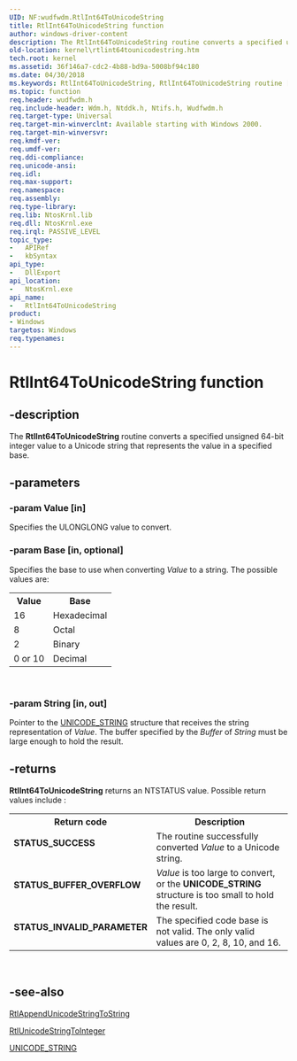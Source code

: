 ```yaml
---
UID: NF:wudfwdm.RtlInt64ToUnicodeString
title: RtlInt64ToUnicodeString function
author: windows-driver-content
description: The RtlInt64ToUnicodeString routine converts a specified unsigned 64-bit integer value to a Unicode string that represents the value in a specified base.
old-location: kernel\rtlint64tounicodestring.htm
tech.root: kernel
ms.assetid: 36f146a7-cdc2-4b88-bd9a-5008bf94c180
ms.date: 04/30/2018
ms.keywords: RtlInt64ToUnicodeString, RtlInt64ToUnicodeString routine [Kernel-Mode Driver Architecture], k109_b6248e50-c6e8-4c61-a9f0-83fb434bd69c.xml, kernel.rtlint64tounicodestring, wdm/RtlInt64ToUnicodeString
ms.topic: function
req.header: wudfwdm.h
req.include-header: Wdm.h, Ntddk.h, Ntifs.h, Wudfwdm.h
req.target-type: Universal
req.target-min-winverclnt: Available starting with Windows 2000.
req.target-min-winversvr: 
req.kmdf-ver: 
req.umdf-ver: 
req.ddi-compliance: 
req.unicode-ansi: 
req.idl: 
req.max-support: 
req.namespace: 
req.assembly: 
req.type-library: 
req.lib: NtosKrnl.lib
req.dll: NtosKrnl.exe
req.irql: PASSIVE_LEVEL
topic_type:
-	APIRef
-	kbSyntax
api_type:
-	DllExport
api_location:
-	NtosKrnl.exe
api_name:
-	RtlInt64ToUnicodeString
product:
- Windows
targetos: Windows
req.typenames: 
---
```


# RtlInt64ToUnicodeString function


## -description


The <b>RtlInt64ToUnicodeString</b> routine converts a specified unsigned 64-bit integer value to a Unicode string that represents the value in a specified base.


## -parameters




### -param Value [in]

Specifies the ULONGLONG value to convert. 


### -param Base [in, optional]

Specifies the base to use when converting <i>Value</i> to a string. The possible values are:

<table>
<tr>
<th>Value</th>
<th>Base</th>
</tr>
<tr>
<td>
16

</td>
<td>
Hexadecimal

</td>
</tr>
<tr>
<td>
8

</td>
<td>
Octal

</td>
</tr>
<tr>
<td>
2

</td>
<td>
Binary

</td>
</tr>
<tr>
<td>
0 or 10

</td>
<td>
Decimal

</td>
</tr>
</table>
 


### -param String [in, out]

Pointer to the <a href="https://msdn.microsoft.com/library/windows/hardware/ff564879">UNICODE_STRING</a> structure that receives the string representation of <i>Value</i>. The buffer specified by the <i>Buffer</i>  of <i>String</i> must be large enough to hold the result. 


## -returns



<b>RtlInt64ToUnicodeString</b> returns an NTSTATUS value. Possible return values include :

<table>
<tr>
<th>Return code</th>
<th>Description</th>
</tr>
<tr>
<td width="40%">
<dl>
<dt><b>STATUS_SUCCESS</b></dt>
</dl>
</td>
<td width="60%">
The routine successfully converted <i>Value</i> to a Unicode string.

</td>
</tr>
<tr>
<td width="40%">
<dl>
<dt><b>STATUS_BUFFER_OVERFLOW</b></dt>
</dl>
</td>
<td width="60%">
<i>Value</i> is too large to convert, or the <b>UNICODE_STRING</b> structure is too small to hold the result.

</td>
</tr>
<tr>
<td width="40%">
<dl>
<dt><b>STATUS_INVALID_PARAMETER</b></dt>
</dl>
</td>
<td width="60%">
The specified code base is not valid. The only valid values are 0, 2, 8, 10, and 16.

</td>
</tr>
</table>
 




## -see-also




<a href="https://msdn.microsoft.com/library/windows/hardware/ff561736">RtlAppendUnicodeStringToString</a>



<a href="https://msdn.microsoft.com/library/windows/hardware/ff562973">RtlUnicodeStringToInteger</a>



<a href="https://msdn.microsoft.com/library/windows/hardware/ff564879">UNICODE_STRING</a>
 

 



